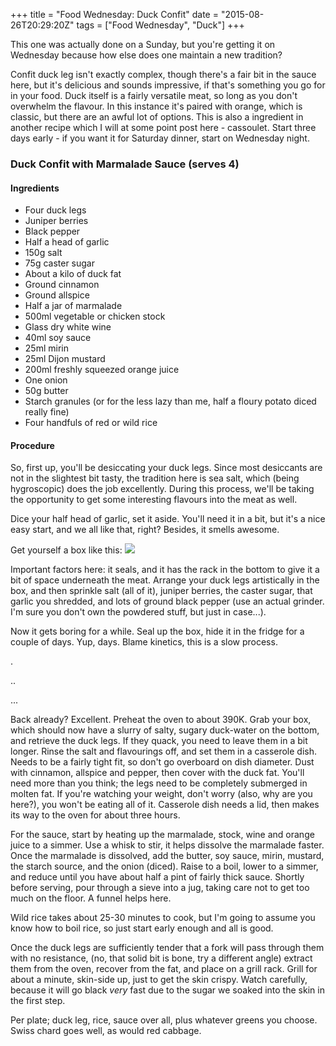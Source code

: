 +++
title = "Food Wednesday: Duck Confit"
date = "2015-08-26T20:29:20Z"
tags = ["Food Wednesday", "Duck"]
+++

This one was actually done on a Sunday, but you're getting it on Wednesday because how else does one maintain a new tradition?

Confit duck leg isn't exactly complex, though there's a fair bit in the sauce here, but it's delicious and sounds impressive,
if that's something you go for in your food. Duck itself is a fairly versatile meat, so long as you don't overwhelm the flavour.
In this instance it's paired with orange, which is classic, but there are an awful lot of options.
This is also a ingredient in another recipe which I will at some point post here - cassoulet.
Start three days early - if you want it for Saturday dinner, start on Wednesday night.

### Duck Confit with Marmalade Sauce (serves 4)

#### Ingredients

- Four duck legs
- Juniper berries
- Black pepper
- Half a head of garlic
- 150g salt
- 75g caster sugar
- About a kilo of duck fat
- Ground cinnamon
- Ground allspice
- Half a jar of marmalade
- 500ml vegetable or chicken stock
- Glass dry white wine
- 40ml soy sauce
- 25ml mirin
- 25ml Dijon mustard
- 200ml freshly squeezed orange juice
- One onion
- 50g butter
- Starch granules (or for the less lazy than me, half a floury potato diced really fine)
- Four handfuls of red or wild rice

#### Procedure

So, first up, you'll be desiccating your duck legs. Since most desiccants are not in the slightest bit tasty, the tradition here is sea salt, which (being hygroscopic) does the job excellently. During this process, we'll be taking the opportunity to get some interesting flavours into the meat as well.

Dice your half head of garlic, set it aside. You'll need it in a bit, but it's a nice easy start, and we all like that, right? Besides, it smells awesome.

Get yourself a box like this:
![](/images/2015/08/IMG_20150821_204639-1-.jpg)

Important factors here: it seals, and it has the rack in the bottom to give it a bit of space underneath the meat. Arrange your duck legs artistically in the box, and then sprinkle salt (all of it), juniper berries, the caster sugar, that garlic you shredded, and lots of ground black pepper (use an actual grinder. I'm sure you don't own the powdered stuff, but just in case...).

Now it gets boring for a while. Seal up the box, hide it in the fridge for a couple of days. Yup, days. Blame kinetics, this is a slow process.

.

..

...

Back already? Excellent. Preheat the oven to about 390K. Grab your box, which should now have a slurry of salty, sugary duck-water on the bottom, and retrieve the duck legs. If they quack, you need to leave them in a bit longer. Rinse the salt and flavourings off, and set them in a casserole dish. Needs to be a fairly tight fit, so don't go overboard on dish diameter. Dust with cinnamon, allspice and pepper, then cover with the duck fat. You'll need more than you think; the legs need to be completely submerged in molten fat. If you're watching your weight, don't worry (also, why are you here?), you won't be eating all of it. Casserole dish needs a lid, then makes its way to the oven for about three hours.

For the sauce, start by heating up the marmalade, stock, wine and orange juice to a simmer. Use a whisk to stir, it helps dissolve the marmalade faster. Once the marmalade is dissolved, add the butter, soy sauce, mirin, mustard, the starch source, and the onion (diced). Raise to a boil, lower to a simmer, and reduce until you have about half a pint of fairly thick sauce. Shortly before serving, pour through a sieve into a jug, taking care not to get too much on the floor. A funnel helps here.

Wild rice takes about 25-30 minutes to cook, but I'm going to assume you know how to boil rice, so just start early enough and all is good.

Once the duck legs are sufficiently tender that a fork will pass through them with no resistance, (no, that solid bit is bone, try a different angle) extract them from the oven, recover from the fat, and place on a grill rack. Grill for about a minute, skin-side up, just to get the skin crispy. Watch carefully, because it will go black *very* fast due to the sugar we soaked into the skin in the first step.

Per plate; duck leg, rice, sauce over all, plus whatever greens you choose. Swiss chard goes well, as would red cabbage.
